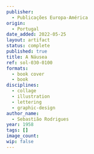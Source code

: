 ```yaml
---
publisher:
  - Publicações Europa-América
origin:
  - Portugal
date_added: 2022-05-25
layout: artifact
status: complete
published: true
title: A Náusea
ref: sol-030-0100
formats:
  - book cover
  - book
disciplines:
  - collage
  - illustration
  - lettering
  - graphic-design
author_name:
  - Sebastião Rodrigues
year: 1958
tags: []
image_count:
wip: false
---
```

